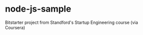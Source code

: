 node-js-sample
==============

Bitstarter project from Standford's Startup Engineering course (via Coursera)
